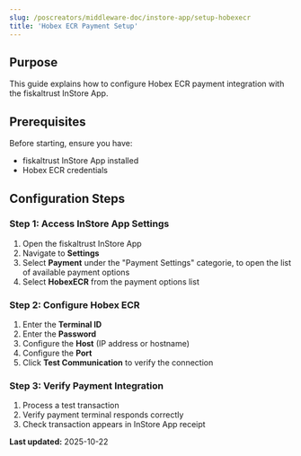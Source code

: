 ```yaml
---
slug: /poscreators/middleware-doc/instore-app/setup-hobexecr
title: 'Hobex ECR Payment Setup'
---
```


## Purpose

This guide explains how to configure Hobex ECR payment integration with the fiskaltrust InStore App.

## Prerequisites

Before starting, ensure you have:

- fiskaltrust InStore App installed
- Hobex ECR credentials

## Configuration Steps

### Step 1: Access InStore App Settings

1. Open the fiskaltrust InStore App
2. Navigate to **Settings**
3. Select **Payment** under the "Payment Settings" categorie, to open the list of available payment options
4. Select **HobexECR** from the payment options list

### Step 2: Configure Hobex ECR

1. Enter the **Terminal ID**
3. Enter the **Password**
4. Configure the **Host** (IP address or hostname)
5. Configure the **Port**
6. Click **Test Communication** to verify the connection

### Step 3: Verify Payment Integration

1. Process a test transaction
2. Verify payment terminal responds correctly
3. Check transaction appears in InStore App receipt

**Last updated:** 2025-10-22
